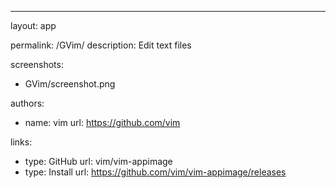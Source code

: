 ---
layout: app

permalink: /GVim/
description: Edit text files

screenshots:
  - GVim/screenshot.png

authors:
  - name: vim
    url: https://github.com/vim

links:
  - type: GitHub
    url: vim/vim-appimage
  - type: Install
    url: https://github.com/vim/vim-appimage/releases
